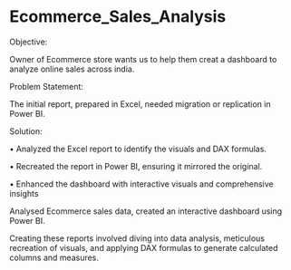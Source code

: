 # Ecommerce_Sales_Analysis
Objective:

Owner of Ecommerce store wants us to help them creat a dashboard to analyze online sales across india.

Problem Statement:

The initial report, prepared in Excel, needed migration or replication in Power BI.

Solution:

• Analyzed the Excel report to identify the visuals and DAX formulas.

• Recreated the report in Power BI, ensuring it mirrored the original.

• Enhanced the dashboard with interactive visuals and comprehensive insights

Analysed Ecommerce sales data, created an interactive dashboard using Power BI.

Creating these reports involved diving into data analysis, meticulous recreation of visuals, and applying DAX formulas to generate calculated columns and measures.
